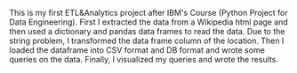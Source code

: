 This is my first ETL&Analytics project after IBM's Course (Python Project for Data Engineering).
First I extracted the data from a Wikipedia html page and then used a dictionary and pandas data frames to read the data. Due to the string problem,
I transformed the data frame column of the location. Then I loaded the dataframe into CSV format and DB format and wrote some queries on the data. 
Finally, I visualized my queries and wrote the results.
